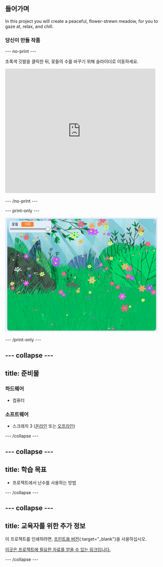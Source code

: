 ## 들어가며

In this project you will create a peaceful, flower-strewn meadow, for you to gaze at, relax, and chill.

### 당신이 만들 작품

--- no-print ---

초록색 깃발을 클릭한 뒤, 꽃들의 수를 바꾸기 위해 슬라이더로 이동하세요.

<div>
<iframe src="https://scratch.mit.edu/projects/392040712/embed" allowtransparency="true" width="485" height="402" frameborder="0" scrolling="no" allowfullscreen></iframe>
</div>

--- /no-print ---

--- print-only ---

![완료된 프로젝트](images/banner.png)

--- /print-only ---

--- collapse ---
---
title: 준비물
---

### 하드웨어

- 컴퓨터

### 소프트웨어

+ 스크래치 3 ([온라인](http://rpf.io/scratchon) 또는 [오프라인](http://rpf.io/scratchoff))

--- /collapse ---

--- collapse ---
---
title: 학습 목표
---

- 프로젝트에서 난수를 사용하는 방법

--- /collapse ---

--- collapse ---
---
title: 교육자를 위한 추가 정보
---

이 프로젝트를 인쇄하려면, [프린트용 버전](https://projects.raspberrypi.org/en/projects/mindful-meadow/print){:target="_blank"}을 사용하십시오.

[이곳은 프로젝트에 필요한 자료를 얻을 수 있는 링크입니다.](http://rpf.io/p/en/mindful-meadow-get)

--- /collapse ---
